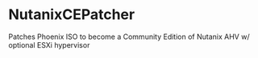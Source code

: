 # NutanixCEPatcher
Patches Phoenix ISO to become a Community Edition of Nutanix AHV w/ optional ESXi hypervisor
